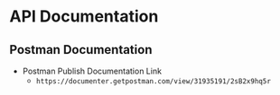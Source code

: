 # API Documentation

## Postman Documentation

- Postman Publish Documentation Link
  -  `https://documenter.getpostman.com/view/31935191/2sB2x9hq5r`
